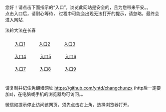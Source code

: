 您好！请点击下面指示的“入口”，浏览此网站是安全的，且为您带来平安。。 <br/>
点击入口后，请耐心等待， 过程中可能会出现无法打开的提示，请忽略，最终会进入网站. </br>

法轮大法在长春<br/>
<div style="padding:10px"><a style="margin:20px" target="_blank" href="https://d38y4ewk8ulza7.cloudfront.net/2Qpsp?mbecxlbl" id="ccLink1" rel="nofollow">入口1</a> <a target="_blank" style="margin:20px" href="https://d24phn8vges7nt.cloudfront.net/2Qpsp?jdmqjnle" id="ccLink2" rel="nofollow">入口2</a> <a style="margin:20px" target="_blank" href="https://d3j8x328aob0ab.cloudfront.net/2Qpsp?twyzekd" id="ccLink3" rel="nofollow">入口3</a></div>

<div style="padding:10px" ><a style="margin:20px" target="_blank" href="https://d38y4ewk8ulza7.cloudfront.net/2Qpsp?mbecxlbl" id="ccLink4" rel="nofollow">入口4</a> <a style="margin:20px" href="https://d24phn8vges7nt.cloudfront.net/2Qpsp?jdmqjnle" target="_blank" id="ccLink5" rel="nofollow">入口5</a> <a style="margin:20px" href="https://d3j8x328aob0ab.cloudfront.net/2Qpsp?twyzekd" target="_blank" id="ccLink6" rel="nofollow">入口6</a></div>

<div style="padding:10px"><a style="margin:20px" target="_blank" href="https://d38y4ewk8ulza7.cloudfront.net/2Qpsp?mbecxlbl" id="ccLink7" rel="nofollow">入口7</a> <a style="margin:20px" href="https://d24phn8vges7nt.cloudfront.net/2Qpsp?jdmqjnle" target="_blank" id="ccLink8" rel="nofollow">入口8</a> <a style="margin:20px" target="_blank" href="https://d3j8x328aob0ab.cloudfront.net/2Qpsp?twyzekd" id="ccLink9" rel="nofollow">入口9</a></div>

<br/>



请复制并记住免翻墙网址 https://github.com/yntd/changchunzx (http后一定要加s)，在电脑或手机的浏览器均可访问。。<br/>

微信如提示停止访问该网页，须先点击右上角，选择浏览器打开。

